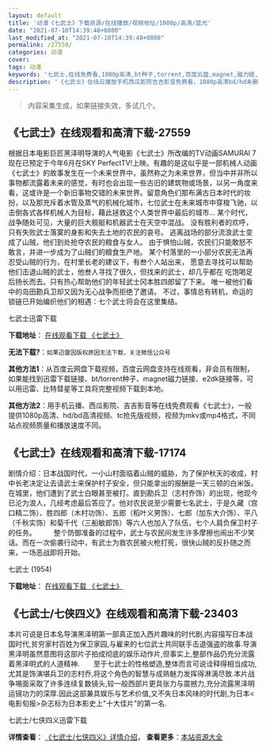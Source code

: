 ```yaml
---
layout: default
title: '动漫《七武士》下载资源/在线播放/视频地址/1080p/高清/蓝光'
date: "2021-07-10T14:39:48+0800"
last_modified_at: "2021-07-10T14:39:48+0800"
permalink: /27559/
categories: 动漫
cover:
tags: 动漫
keywords: '七武士,在线免费看,1080p高清,bt种子,torrent,百度云盘,magnet,磁力链,迅雷下载资源'
description: '《七武士》在线云播放手机西瓜影院吉吉影音免费看，1080p高清bd/hd未删减完整版和tc抢先枪版，mkv/mp4格式，附带bt/torrent种子、magnet/磁力链、百度云盘、网盘资源迅雷下载链接'
---
```


>内容采集生成，如果链接失效，多试几个。


## 《七武士》在线观看和高清下载-27559

根据日本电影巨匠黑泽明导演的人气电影《七武士》所改编的TV动画SAMURAI 7现在已预定于今年6月在SKY PerfectTV!上映。有趣的是这似乎是一部机械人动画 《七武士》的故事发生在一个未来世界中，虽然称之为未来世界，但当中并非所以事物都流露着未来的感觉，有时也会出现一些古旧的建筑物或场景，以另一角度来看，这或许是一个新旧事物交错的未来世界。留意角色们那布满古日本时代的妆扮，以及那充斥着水管及蒸气的机械化城市，七位武士在未来城市中穿梭飞驰，以击倒各式各样机械人为目标，藉此拯救这个人类世界中最后的城市... 某个时代，战争随处可见，大量的巨大舰艇和机器武士在天空中混战。 没有胜利者的欢呼，只有失败武士落寞的身影和失去土地的农民的哀号。 逃离战场的部分流浪武士变成了山贼，他们到处抢夺农民的粮食与女人。 由于惧怕山贼，农民们只能敢怒不敢言，并进一步成为了山贼们的粮食生产地。 某个村落里的一小部分农民无法再忍受山贼的行为，在村里长老的建议下，有叁个人站出来， 愿意去寻找可以帮助他们击退山贼的武士，他叁人寻找了很久，但找来的武士，却几乎都在 吃饱喝足后扬长而去。只有热心帮助他们的年轻武士冈本胜四郎留了下来。 唯一被他们看中的岛田勘兵卫却又因为无心战争而拒绝了邀请。 不过，事情总有转机，命运的锁链已开始编织他们的相遇：七个武士将会在这里集结。</p>


七武士迅雷下载

**下载地址**： [在线观看下载 《七武士》](https://www.993dy.com//vod-detail-id-4666.html) 


**无法下载?**：`如果迅雷因版权原因无法下载，关注微信公众号 `

**其他方法1**：从百度云网盘下载视频，百度云网盘支持在线观看，非会员有限制，如果能找到迅雷下载链接、bt/torrent种子、magnet磁力链接、e2dk链接等，可以用迅雷、比特彗星等工具将完整视频下载到本地。

**其他方法2**：用手机云播、西瓜影院、吉吉影音等在线免费观看《七武士》，一般提供1080p高清、hd/bd高清视频、tc抢先版视频，视频为mkv或mp4格式，不同站点视频质量和播放速度不同。


## 《七武士》在线观看和高清下载-17174

剧情介绍：日本战国时代，一小山村面临着山贼的威胁，为了保护秋天的收成，村中长老决定让去请武士来保护村子安全，但只能拿出的报酬是一天三顿的白米饭。在城里，他们遭到了武士白眼甚至被打。直到勘兵卫（志村乔饰）的出现，他现今已沦为浪人，几经考虑最后答应了。他对农民说至少需要七名武士，于是久藏（宫口精二饰）、胜四郎（木村功饰）、五郎（稻叶义男饰）、七郎（加东大介饰）、平八（千秋实饰）和菊千代（三船敏郎饰）等六人也加入了队伍，七个人肩负保卫村子的任务。  　　整个防御准备的过程中，武士与农民间发生许多摩擦也闹出不少笑话。而在一次偷袭行动中，有武士为救农民被火枪打死，很快山贼的反扑随之而来，一场恶战即将开始。


七武士 (1954)

**下载地址**： [在线观看下载 《七武士》](https://www.btbtdy.me/btdy/dy3713.html) 


## 《七武士/七侠四义》在线观看和高清下载-23403

本片可说是日本名导演黑泽明第一部真正加入西片趣味的时代剧,内容描写日本战国时代,贫穷家村百姓为保卫家园,与雇来的七位武士共同联手击退强盗的故事.导演黑泽明虽然意图将这部片子拍成彻底的娱乐动作片,但事实上,整部作品仍充分流露着黑泽明式的人道精神.　　至于七武士的性格塑造,整体而言可说诠释得相当成功,尤其是饰演堪兵卫的志村乔,将这个角色的智慧与成熟魅力发挥得淋漓尽致.本片战争埸面采取了许多连续复数镜头,较一般西部片更具张力与震撼力,充分流露黑泽明运镜功力的深厚.因此这部兼具娱乐与艺术价值,又不失日本风味的时代剧,为日本<电影旬报>杂志标为日本影史上"十大佳片"的第一名.


七武士/七侠四义迅雷下载

**详情查看**： [《七武士/七侠四义》详情介绍](/movie/23403/)， **查看更多**：[本站资源大全](/movie/t/all/)

